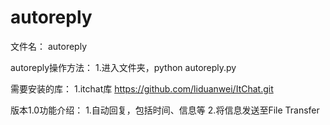 # autoreply

文件名：
autoreply

autoreply操作方法：
1.进入文件夹，python autoreply.py

需要安装的库：
1.itchat库 https://github.com/liduanwei/ItChat.git

版本1.0功能介绍：
1.自动回复，包括时间、信息等
2.将信息发送至File Transfer
